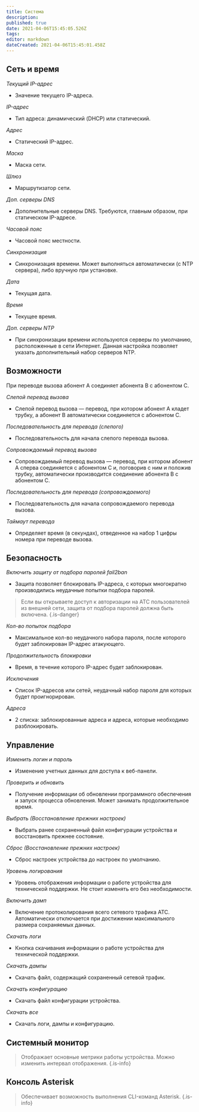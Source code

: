 ```yaml
---
title: Система
description: 
published: true
date: 2021-04-06T15:45:05.526Z
tags: 
editor: markdown
dateCreated: 2021-04-06T15:45:01.458Z
---
```


## Сеть и время

*Текущий IP-адрес*
- Значение текущего IP-адреса.

*IP-адрес*
- Тип адреса: динамический (DHCP) или статический.

*Адрес*
- Статический IP-адрес.

*Маска*
- Маска сети.

*Шлюз*
- Маршрутизатор сети.

*Доп. серверы DNS*
- Дополнительные серверы DNS. Требуются, главным образом, при статическом IP-адресе.

*Часовой пояс*
- Часовой пояс местности.

*Синхронизация*
- Синхронизация времени. Может выполняться автоматически (с NTP сервера), либо вручную при установке.

*Дата*
- Текущая дата.

*Время*
- Текущее время.

*Доп. серверы NTP*
- При синхронизации времени используются серверы по умолчанию, расположенные в сети Интернет. Данная настройка позволяет указать дополнительный набор серверов NTP.

## Возможности

При переводе вызова абонент A соединяет абонента B с абонентом C.

*Слепой перевод вызова*
- Слепой перевод вызова — перевод, при котором абонент A кладет трубку, а абонент B автоматически соединяется с абонентом C.

*Последовательность для перевода (слепого)*
- Последовательность для начала слепого перевода вызова.

*Сопровождаемый перевод вызова*
- Сопровождаемый перевод вызова — перевод, при котором абонент A сперва соединяется с абонентом C и, поговорив с ним и положив трубку, автоматически производится соединение абонента B с абонентом C.

*Последовательность для перевода (сопровождаемого)*
- Последовательность для начала сопровождаемого перевода вызова.

*Таймаут перевода*
- Определяет время (в секундах), отведенное на набор 1 цифры номера при переводе вызова.

## Безопасность

*Включить защиту от подбора паролей fail2ban*
- Защита позволяет блокировать IP-адреса, с которых многократно производились неудачные попытки подбора паролей.

> Если вы открываете доступ к авторизации на АТС пользователей из внешней сети, защита от подбора паролей должна быть включена.
{.is-danger}

*Кол-во попыток подбора*
- Максимальное кол-во неудачного набора пароля, после которого будет заблокирован IP-адрес атакующего.

*Продолжительность блокировки*
- Время, в течение которого IP-адрес будет заблокирован.

*Исключения*
- Список IP-адресов или сетей, неудачный набор пароля для которых будет проигнорирован.

*Адреса*
- 2 списка: заблокированные адреса и адреса, которые необходимо разблокировать.

## Управление

*Изменить логин и пароль*
- Изменение учетных данных для доступа к веб-панели.

*Проверить и обновить*
- Получение информации об обновлении программного обеспечения и запуск процесса обновления. Может занимать продолжительное время.

*Выбрать (Восстановление прежних настроек)*
- Выбрать ранее сохраненный файл конфигурации устройства и восстановить прежнее состояние.

*Сброс (Восстановление прежних настроек)*
- Сброс настроек устройства до настроек по умолчанию.

*Уровень логирования*
- Уровень отображения информации о работе устройства для технической поддержки. Не стоит изменять его без необходимости.

*Включить дамп*
- Включение протоколирования всего сетевого трафика АТС. Автоматически отклю­чается при достижении максимального размера сохраняемых данных.

*Скачать логи*
- Кнопка скачивания информации о работе устройства для технической поддержки.

*Скачать дампы*
- Скачать файл, содержащий сохраненный сетевой трафик.

*Скачать конфигурацию*
- Скачать файл конфигурации устройства.

*Скачать все*
- Скачать логи, дампы и конфигурацию.


## Системный монитор

> Отображает основные метрики работы устройства. Можно изменить интервал отображения.
{.is-info}


## Консоль Asterisk

> Обеспечивает возможность выполнения CLI-команд Asterisk.
{.is-info}
